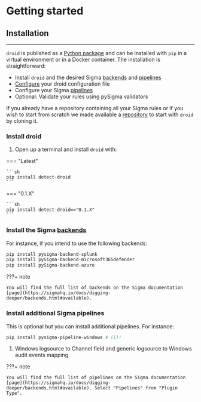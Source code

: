 # Getting started

## Installation
---

`droid` is published as a [Python package] and can be installed with `pip` in a virtual environment or in a Docker container. The installation is straightforward:

- Install `droid` and the desired Sigma [backends] and [pipelines]
- [Configure](/configuration/) your droid configuration file
- Configure your Sigma [pipelines](/pipelines/)
- Optional: Validate your rules using pySigma validators

If you already have a repository containing all your Sigma rules or if you wish to start from scratch we made available a [repository](https://github.com/certeu/droid-init) to start with `droid` by cloning it.

### Install droid

1. Open up a terminal and install `droid` with:

=== "Latest"

    ```sh
    pip install detect-droid
    ```

=== "0.1.X"

    ```sh
    pip install detect-droid=="0.1.X"
    ```

[Python package]: https://pypi.org/project/droid/

### Install the Sigma [backends]

[backends]: https://sigmahq.io/docs/digging-deeper/backends.html
[pipelines]: https://sigmahq.io/docs/digging-deeper/pipelines.html
[product]: https://sigmahq.io/docs/basics/rules.html#logsources
[category]: https://sigmahq.io/docs/basics/rules.html#logsources
[output formats]: https://sigmahq.io/docs/digging-deeper/backends.html#output-formats

For instance, if you intend to use the following backends:

```bash
pip install pysigma-backend-splunk
pip install pySigma-backend-microsoft365defender
pip install pySigma-backend-azure
```

???+ note

    You will find the full list of backends on the Sigma documentation [page](https://sigmahq.io/docs/digging-deeper/backends.html#available).

### Install additional Sigma pipelines

This is optional but you can install additional pipelines. For instance:

```bash
pip install pysigma-pipeline-windows # (1)!
```

1. Windows logsource to Channel field and generic logsource to Windows audit events mapping

???+ note

    You will find the full list of pipelines on the Sigma documentation [page](https://sigmahq.io/docs/digging-deeper/backends.html#available). Select "Pipelines" from "Plugin Type".
